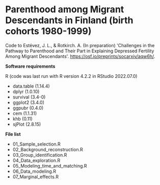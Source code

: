 # Parenthood among Migrant Descendants in Finland (birth cohorts 1980-1999)

Code to Estévez, J. L., & Rotkirch. A. (In preparation) 'Challenges in the Pathway to Parenthood and Their Part in Explaining Depressed Fertility Among Migrant Descendants'. https://osf.io/preprints/socarxiv/aqw6h/.

**Software requirements**

R (code was last run with R version 4.2.2 in RStudio 2022.07.0)

- data.table (1.14.4)
- dplyr (1.0.10)
- survival (3.4-0)
- ggplot2 (3.4.0)
- ggpubr (0.4.0)
- cem (1.1.31)
- khb (0.11)
- sjPlot (2.8.15)

**File list**

- 01_Sample_selection.R
- 02_Background_reconstruction.R
- 03_Group_identification.R
- 04_Data_exploration.R
- 05_Modeling_time_and_matching.R
- 06_Data_modeling.R
- 07_Marginal_effects.R
